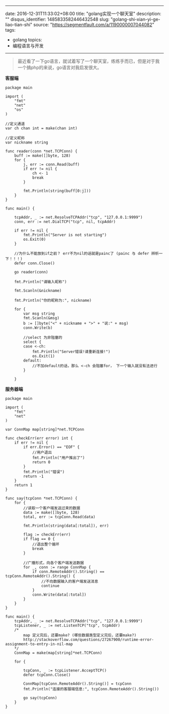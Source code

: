 
---
date: 2016-12-31T11:33:02+08:00
title: "golang实现一个聊天室"
description: ""
disqus_identifier: 1485833582446432548
slug: "golang-shi-xian-yi-ge-liao-tian-shi"
source: "https://segmentfault.com/a/1190000007044082"
tags: 
- golang 
topics:
- 编程语言与开发
---

> 最近看了一下go语言，就试着写了一个聊天室，练练手而已，但是对于我一个搞php的来说，go语言对我启发很大。

**客服端**

    package main

    import (
        "fmt"
        "net"
        "os"
    )

    //定义通道
    var ch chan int = make(chan int)

    //定义昵称
    var nickname string

    func reader(conn *net.TCPConn) {
        buff := make([]byte, 128)
        for {
            j, err := conn.Read(buff)
            if err != nil {
                ch <- 1
                break
            }

            fmt.Println(string(buff[0:j]))
        }
    }

    func main() {

        tcpAddr, _ := net.ResolveTCPAddr("tcp", "127.0.0.1:9999")
        conn, err := net.DialTCP("tcp", nil, tcpAddr)

        if err != nil {
            fmt.Println("Server is not starting")
            os.Exit(0)
        }

        //为什么不能放到if之前？ err不为nil的话就是painc了 (painc 与 defer 辨析一下！！！)
        defer conn.Close()

        go reader(conn)

        fmt.Println("请输入昵称")

        fmt.Scanln(&nickname)

        fmt.Println("你的昵称为:", nickname)

        for {
            var msg string
            fmt.Scanln(&msg)
            b := []byte("<" + nickname + ">" + "说:" + msg)
            conn.Write(b)

            //select 为非阻塞的
            select {
            case <-ch:
                fmt.Println("Server错误!请重新连接!")
                os.Exit(1)
            default:
                //不加default的话，那么 <-ch 会阻塞for， 下一个输入就没有法进行
            }

        }

**服务器端**

    package main

    import (
        "fmt"
        "net"
    )

    var ConnMap map[string]*net.TCPConn

    func checkErr(err error) int {
        if err != nil {
            if err.Error() == "EOF" {
                //用户退出
                fmt.Println("用户推出了")
                return 0
            }
            fmt.Println("错误")
            return -1
        }
        return 1
    }

    func say(tcpConn *net.TCPConn) {
        for {
            //读取一个客户端发送过来的数据
            data := make([]byte, 128)
            total, err := tcpConn.Read(data)

            fmt.Println(string(data[:total]), err)

            flag := checkErr(err)
            if flag == 0 {
                //退出整个循环
                break
            }

            //广播形式，向各个客户端发送数据
            for _, conn := range ConnMap {
                if conn.RemoteAddr().String() == tcpConn.RemoteAddr().String() {
                    //不向数据输入的客户端发送消息
                    continue
                }
                conn.Write(data[:total])
            }
        }
    }

    func main() {
        tcpAddr, _ := net.ResolveTCPAddr("tcp", "127.0.0.1:9999")
        tcpListener, _ := net.ListenTCP("tcp", tcpAddr)
        /*
            map 定义完后，还要make? (哪些数据类型定义完后，还要make?)
            http://stackoverflow.com/questions/27267900/runtime-error-assignment-to-entry-in-nil-map
        */
        ConnMap = make(map[string]*net.TCPConn)

        for {

            tcpConn, _ := tcpListener.AcceptTCP()
            defer tcpConn.Close()

            ConnMap[tcpConn.RemoteAddr().String()] = tcpConn
            fmt.Println("连接的客服端信息:", tcpConn.RemoteAddr().String())

            go say(tcpConn)
        }
    }

